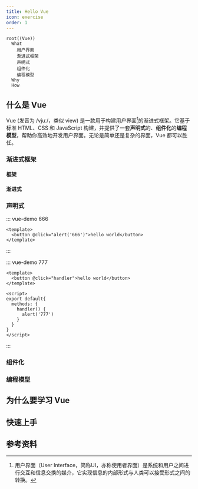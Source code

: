 ```yaml
---
title: Hello Vue
icon: exercise
order: 1
---
```


```mindmap
root((Vue))
  What
    用户界面
    渐进式框架
    声明式
    组件化
    编程模型
  Why
  How
```

## 什么是 Vue

Vue (发音为 /vjuː/，类似 view) 是一款用于构建用户界面[^1]的渐进式框架。它基于标准 HTML、CSS 和 JavaScript 构建，并提供了一套**声明式**的、**组件化**的**编程模型**，帮助你高效地开发用户界面。无论是简单还是复杂的界面，Vue 都可以胜任。

### 渐进式框架


#### 框架



#### 渐进式



### 声明式

::: vue-demo 666

```vue
<template>
  <button @click="alert('666')">hello world</button>
</template>
```
:::

::: vue-demo 777

```vue
<template>
  <button @click="handler">hello world</button>
</template>

<script>
export default{
  methods: {
    handler() {
      alert('777')
    }
  }
}
</script>
```
:::


### 组件化

### 编程模型

## 为什么要学习 Vue


## 快速上手

## 参考资料


[^1]: 用户界面（User Interface，简称UI，亦称使用者界面）是系统和用户之间进行交互和信息交换的媒介，它实现信息的内部形式与人类可以接受形式之间的转换。